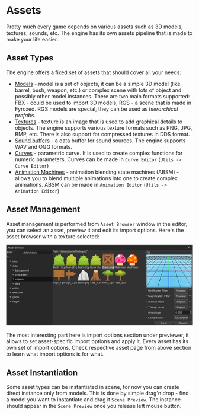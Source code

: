 # Assets

Pretty much every game depends on various assets such as 3D models, textures, sounds, etc. The engine has its own 
assets pipeline that is made to make your life easier. 

## Asset Types

The engine offers a fixed set of assets that should cover all your needs:

- [Models](../resources/model.md) - model is a set of objects, it can be a simple 3D model (like barrel, bush, weapon, 
etc.) or complex scene with lots of object and possibly other model instances. There are two main formats supported:
FBX - could be used to import 3D models, RGS - a scene that is made in Fyroxed. RGS models are special, they can be 
used as _hierarchical prefabs_.
- [Textures](../resources/texture.md) - texture is an image that is used to add graphical details to objects. The
engine supports various texture formats such as PNG, JPG, BMP, etc. There is also support for compressed textures in
DDS format.
- [Sound buffers](../resources/sound.md) - a data buffer for sound sources. The engine supports WAV and OGG formats. 
- [Curves](../resources/curve.md) - parametric curve. It is used to create complex functions for numeric parameters.
Curves can be made in `Curve Editor` (`Utils -> Curve Editor`)
- [Animation Machines](../resources/absm.md) - animation blending state machines (ABSM) - allows you to blend multiple 
animations into one to create complex animations. ABSM can be made in `Animation Editor` (`Utils -> Animation Editor`)

## Asset Management

Asset management is performed from `Asset Browser` window in the editor, you can select an asset, preview it and edit
its import options. Here's the asset browser with a texture selected:

![asset browser](assets.png)

The most interesting part here is import options section under previewer, it allows to set asset-specific import options
and apply it. Every asset has its own set of import options. Check respective asset page from above section to learn
what import options is for what.

## Asset Instantiation

Some asset types can be instantiated in scene, for now you can create direct instance only from models. This
is done by simple drag'n'drop - find a model you want to instantiate and drag it `Scene Preview`. The instance should
appear in the `Scene Preview` once you release left mouse button.